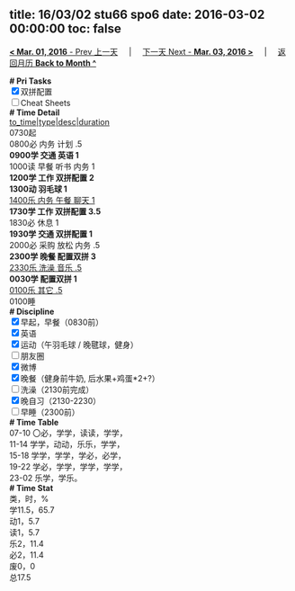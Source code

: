 title: 16/03/02 stu66 spo6
date: 2016-03-02 00:00:00
toc: false
---
[**< Mar. 01, 2016** - Prev 上一天](/lifelogs/2016/03/d01.html) &nbsp; &nbsp; | &nbsp; &nbsp; [下一天 Next - **Mar. 03, 2016 >**](/lifelogs/2016/03/d03.html) &nbsp; &nbsp; |  &nbsp; &nbsp; [返回月历 **Back to Month ^**](/lifelogs/2016/03/index.html)
<br/><div><b># Pri Tasks</b></div><div><input checked="true" type="checkbox"/>双拼配置</div><div><input type="checkbox"/>Cheat Sheets</div><div><b># Time Detail</b></div><div><u>to_time|type|desc|duration</u></div><div>0730起</div><div>0800必 内务 计划 .5</div><div><b>0900学 交通 英语 1</b></div><div>1000读 早餐 听书 内务 1</div><div><b>1200学 工作 双拼配置 2</b></div><div><b>1300动 羽毛球 1</b></div><div><u>1400乐 内务 午餐 聊天 1</u></div><div><b>1730学 工作 双拼配置 3.5</b></div><div>1830必 休息 1</div><div><b>1930学 交通 双拼配置 1</b></div><div>2000必 采购 放松 内务 .5</div><div><b>2300学 晚餐 配置双拼 3</b></div><div><u>2330乐 洗澡 音乐 .5</u></div><div><b>0030学 配置双拼 1</b></div><div><u>0100乐 其它 .5</u></div><div>0100睡</div><div><b># Discipline</b></div><div><input checked="true" type="checkbox"/>早起，早餐（0830前）</div><div><input checked="true" type="checkbox"/>英语</div><div><input checked="true" type="checkbox"/>运动（午羽毛球 / 晚毽球，健身）</div><div><input type="checkbox"/>朋友圈</div><div><input checked="true" type="checkbox"/>微博</div><div><input checked="true" type="checkbox"/>晚餐（健身前牛奶, 后水果+鸡蛋*2+?）</div><div><input type="checkbox"/>洗澡（2130前完成）</div><div><input checked="true" type="checkbox"/>晚自习（2130-2230）</div><div><input type="checkbox"/>早睡（2300前）</div><div><b># Time Table</b></div><div>07-10 〇必，学学，读读，学学，</div><div>11-14 学学，动动，乐乐，学学，</div><div>15-18 学学，学学，学必，必学，</div><div>19-22 学必，学学，学学，学学，</div><div>23-02 乐学，学乐。</div><div><b># Time Stat</b></div><div>类，时，%</div><div>学11.5，65.7</div><div>动1，5.7</div><div>读1，5.7</div><div>乐2，11.4</div><div>必2，11.4</div><div>废0，0</div><div>总17.5</div>